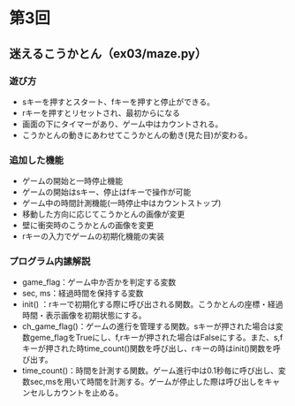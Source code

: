 # 第3回
## 迷えるこうかとん（ex03/maze.py）
### 遊び方
* sキーを押すとスタート、fキーを押すと停止ができる。
* rキーを押すとリセットされ、最初からになる
* 画面の下にタイマーがあり、ゲーム中はカウントされる。
* こうかとんの動きにあわせてこうかとんの動き(見た目)が変わる。
### 追加した機能
* ゲームの開始と一時停止機能
* ゲームの開始はsキー、停止はfキーで操作が可能
* ゲーム中の時間計測機能(一時停止中はカウントストップ)
* 移動した方向に応じてこうかとんの画像が変更
* 壁に衝突時のこうかとんの画像を変更
* rキーの入力でゲームの初期化機能の実装
### プログラム内䛾解説
* game_flag：ゲーム中か否かを判定する変数
* sec, ms：経過時間を保持する変数
* init() ：rキーで初期化する際に呼び出される関数。こうかとんの座標・経過時間・表示画像を初期状態にする。 
* ch_game_flag()：ゲームの進行を管理する関数。sキーが押された場合は変数geme_flagをTrueにし、f,rキーが押された場合はFalseにする。また、s,fキーが押された時time_count()関数を呼び出し、rキーの時はinit()関数を呼び出す。
* time_count()：時間を計測する関数。ゲーム進行中は0.1秒毎に呼び出し、変数sec,msを用いて時間を計測する。ゲームが停止した際は呼び出しをキャンセルしカウントを止める。
